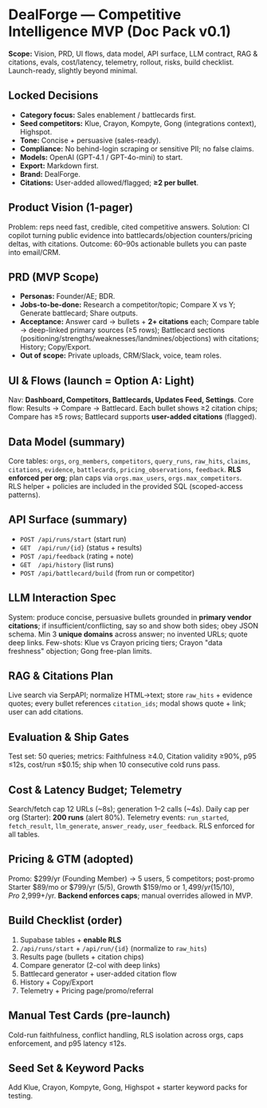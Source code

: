 # DealForge — Competitive Intelligence MVP (Doc Pack v0.1)

**Scope:** Vision, PRD, UI flows, data model, API surface, LLM contract, RAG & citations, evals, cost/latency, telemetry, rollout, risks, build checklist. Launch-ready, slightly beyond minimal.

## Locked Decisions
- **Category focus:** Sales enablement / battlecards first.
- **Seed competitors:** Klue, Crayon, Kompyte, Gong (integrations context), Highspot.
- **Tone:** Concise + persuasive (sales-ready).
- **Compliance:** No behind-login scraping or sensitive PII; no false claims.
- **Models:** OpenAI (GPT-4.1 / GPT-4o-mini) to start.
- **Export:** Markdown first.
- **Brand:** DealForge.
- **Citations:** User-added allowed/flagged; **≥2 per bullet**.

## Product Vision (1-pager)
Problem: reps need fast, credible, cited competitive answers. Solution: CI copilot turning public evidence into battlecards/objection counters/pricing deltas, with citations. Outcome: 60–90s actionable bullets you can paste into email/CRM.

## PRD (MVP Scope)
- **Personas:** Founder/AE; BDR.
- **Jobs-to-be-done:** Research a competitor/topic; Compare X vs Y; Generate battlecard; Share outputs.
- **Acceptance:** Answer card → bullets + **2+ citations** each; Compare table → deep-linked primary sources (≥5 rows); Battlecard sections (positioning/strengths/weaknesses/landmines/objections) with citations; History; Copy/Export.
- **Out of scope:** Private uploads, CRM/Slack, voice, team roles.

## UI & Flows (launch = **Option A: Light**)
Nav: **Dashboard, Competitors, Battlecards, Updates Feed, Settings**. Core flow: Results → Compare → Battlecard. Each bullet shows ≥2 citation chips; Compare has ≥5 rows; Battlecard supports **user-added citations** (flagged).

## Data Model (summary)
Core tables: `orgs`, `org_members`, `competitors`, `query_runs`, `raw_hits`, `claims`, `citations`, `evidence`, `battlecards`, `pricing_observations`, `feedback`. **RLS enforced per org**; plan caps via `orgs.max_users`, `orgs.max_competitors`.  
RLS helper + policies are included in the provided SQL (scoped-access patterns).

## API Surface (summary)
- `POST /api/runs/start` (start run)  
- `GET  /api/run/{id}` (status + results)  
- `POST /api/feedback` (rating + note)  
- `GET  /api/history` (list runs)  
- `POST /api/battlecard/build` (from run or competitor)

## LLM Interaction Spec
System: produce concise, persuasive bullets grounded in **primary vendor citations**; if insufficient/conflicting, say so and show both sides; obey JSON schema. Min 3 **unique domains** across answer; no invented URLs; quote deep links. Few-shots: Klue vs Crayon pricing tiers; Crayon "data freshness" objection; Gong free-plan limits.

## RAG & Citations Plan
Live search via SerpAPI; normalize HTML→text; store `raw_hits` + evidence quotes; every bullet references `citation_ids`; modal shows quote + link; user can add citations.

## Evaluation & Ship Gates
Test set: 50 queries; metrics: Faithfulness ≥4.0, Citation validity ≥90%, p95 ≤12s, cost/run ≤$0.15; ship when 10 consecutive cold runs pass.

## Cost & Latency Budget; Telemetry
Search/fetch cap 12 URLs (~8s); generation 1–2 calls (~4s). Daily cap per org (Starter): **200 runs** (alert 80%). Telemetry events: `run_started`, `fetch_result`, `llm_generate`, `answer_ready`, `user_feedback`. RLS enforced for all tables.

## Pricing & GTM (adopted)
Promo: $299/yr (Founding Member) → 5 users, 5 competitors; post-promo Starter $89/mo or $799/yr (5/5), Growth $159/mo or $1,499/yr (15/10), Pro ~$2,999+/yr. **Backend enforces caps**; manual overrides allowed in MVP.

## Build Checklist (order)
1) Supabase tables + **enable RLS**  
2) `/api/runs/start` + `/api/run/{id}` (normalize to `raw_hits`)  
3) Results page (bullets + citation chips)  
4) Compare generator (2-col with deep links)  
5) Battlecard generator + user-added citation flow  
6) History + Copy/Export  
7) Telemetry + Pricing page/promo/referral

## Manual Test Cards (pre-launch)
Cold-run faithfulness, conflict handling, RLS isolation across orgs, caps enforcement, and p95 latency ≤12s.

## Seed Set & Keyword Packs
Add Klue, Crayon, Kompyte, Gong, Highspot + starter keyword packs for testing.
